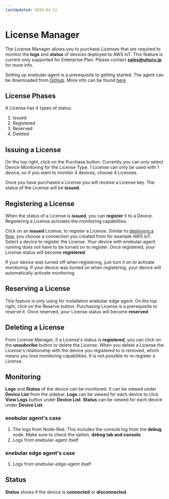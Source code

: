 ```yaml
---
lastUpdated: 2018-04-11
---
```


# License Manager

The License Manager allows you to purchase Licenses that are required to monitor the **logs** and **status** of devices deployed to AWS IoT. This feature is current only supported for Enterprise Plan. Please contact **sales@uhuru.jp** for more info.

Setting up enebular-agent is a prerequisite to getting started. The agent can be downloaded from <a href="https://github.com/enebular/enebular-runtime-agent" target="_blank">GitHub</a>. More info can be found [here](../Deploy/DeployFlow/AWSIoT/index.md).

## License Phases

A License has 4 types of status.

1.  Issued
2.  Registered
3.  Reserved
4.  Deleted

## Issuing a License

On the top right, click on the Purchase button. Currently you can only select Device Monitoring for the License Type. 1 License can only be used with 1 device, so if you want to monitor 4 devices, choose 4 Licenses.

Once you have purchased a License you will receive a License key. The status of the License will be **issued**.

## Registering a License

When the status of a License is **issued**, you can **register** it to a Device. Registering a License activates the monitoring capabilities.

Click on an **issued** License, to register a License. Similar to [deploying a flow](../Deploy/index.md), you choose a connection you created from for example AWS IoT. Select a device to register the License. Your device with enebular-agent running does not have to be turned on to register. Once registered, your License status will become **registered**.

If your device was turned off when registering, just turn it on to activate monitoring. If your device was turned on when registering, your device will automatically activate monitoring.

## Reserving a License

This feature is only using for installation enebular edge agent.
On the top right, click on the Reserve button. Purchasing License is a prerequisite to reserve it.
Once reserved, your License status will become **reserved**.

## Deleting a License

From License Manager, if a License's status is **registered**, you can click on the **unsubcribe** button to delete the License. When you delete a License the License's relationship with the device you registered to is removed, which means you lose monitoring capabilities. It is not possible to re-register a License.

## Monitoring

**Logs** and **Status** of the device can be monitored. It can be viewed under **Device List** from the sidebar.
**Logs** can be viewed for each device to click **View Logs** button under **Device List**.
**Status** can be viewed for each device under **Device List**.

### enebular agent's case

1.  The logs from Node-Red. This includes the console log from the **debug** node. Make sure to check the option, **debug tab and console**.
2.  Logs from enebular-agent itself

### enebular edge agent's case

1. Logs from enebular-edge-agent itself

## Status

**Status** shows if the device is **connected** or **disconnected**.
